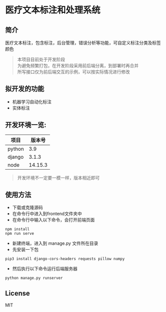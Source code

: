 # 医疗文本标注和处理系统
## 简介
医疗文本标注，包含标注，后台管理，错误分析等功能，可自定义标注分类及标签颜色
> 本项目目前处于开发阶段  
> 为避免频繁打包，在开发阶段采用前后端分离，到部署时再合并   
> 所写接口仅为前后端交互的示例，可以按实际情况进行修改  
## 拟开发的功能
* 机器学习自动化标注
* 实体标注  

## 开发环境一览:

| 项目 | 版本号 |
| ----| ----|
|python |3.9|
|django|3.1.3|
|node|14.15.3|


> 开发环境不一定要一模一样，版本相近即可    

## 使用方法
* 下载或克隆源码
* 在命令行中进入到frontend文件夹中
* 在命令行中输入以下命令，会打开前端页面
```
npm install
npm run serve
```
* 新建终端，进入到 manage.py 文件所在目录
* 先安装一下包
```
pip3 install django-cors-headers requests pillow numpy
```
* 然后执行以下命令运行后端服务器
```
python manage.py runserver
```
## License  
MIT

